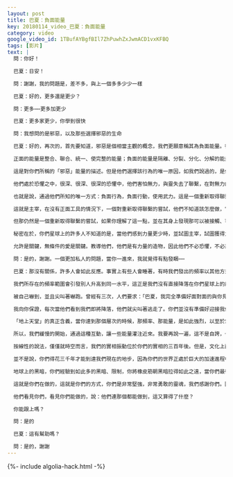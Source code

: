 ```yaml
---
layout: post
title: 巴夏：負面能量
key: 20180114_video_巴夏：負面能量
category: video
google_video_id: 1TBufAYBgfBIl7ZhPuwhZxJwmACD1vxKFBQ
tags: [影片]
text: |
  問：你好！

  巴夏：日安！

  問：謝謝，我的問題是，差不多，與上一個多多少少一樣

  巴夏：好的，更多還是更少？

  問：更多⋯⋯更多加更少

  巴夏：更多家更少，你學到很快

  問：我想問的是邪惡，以及那些選擇邪惡的生命

  巴夏：好的，再次的，首先要知道，邪惡是個相當主觀的概念，我們更願意稱其為負面能量。從我們的觀點，你們所稱的邪惡，我們稱之為負面能量，這只是對已然的機械描述。

  正面的能量是整合、聯合、統一、使完整的能量；負面的能量是隔離、分裂、分化、分解的能量，因而不允許交流以和諧的方式發生，而是以不和、衝突、粗暴的方式，你能跟上嗎？

  這是對你們所稱的「邪惡」能量的描述。但是他們選擇該行為的唯一原因，如我們說過的，是他們自己曾經被同化，被教導那是唯一的交流方式，那是唯一與一切萬有打交道的方式。

  他們處於恐懼之中，很深、很深、很深的恐懼中，他們害怕無力，與靈失去了聯繫，在對無力的感受和體驗中——並非你們真的無力，而是在無力的體驗中，他們轉向手中唯一擁有的，物質操縱，主宰。他們害怕失去控制，害怕失去控制他們會死去，他們害怕他們會死去，而且，他們不想單獨死去，因此他們想拉上盡量多的人。

  也就是說，通過他們所知的唯一方式：負面行為，負面行動，使用武力。這是一個重新取得聯繫的嘗試，以他們曾被教導的唯一方式：負面性。

  這就是主宰，在沒有正面工具的情況下，一個對重新取得聯繫的嘗試，他們不知道該怎麼做，它們只有負面的工具，那是他們被教著長大的。

  但那仍然是一個重新取得聯繫的嘗試，如果你理解了這一點，並在其身上發現那可以被接觸、可以被愛（無條件的）的部分，顯示他們是值得的，和任何人一樣的和平、創造，那麼他們也許會放掉恐懼，放掉主宰的需要，並從負面轉變為正面，如你們所說的，棄惡從善，因為不再有必要。

  秘密在於，你們星球上的許多人不知道的是，當他們感到力量更少時，並試圖主宰，試圖獲得力量，該行為本身正是「無力」的表現。因為最偉大的力量幾乎一無所求，如果你真的擁有力量，要得到想要結果的你幾乎什麼也不用做。那些，必須用盡氣力強迫別人、主宰別人的，事實上再說：「我毫無力量，所以我不得不迫使這一切發生」，而不是允許其發生——它自己本來就會發生。

  允許是關鍵，無條件的愛是關鍵。教導他們，他們是有力量的造物，因此他們不必恐懼，不必恐慌，感到分離，也不必感覺主宰一切是唯一重新取得聯繫的方式。這對你有幫助嗎？

  問：是的，謝謝。一個更加私人的問題，當你一進來，我就覺得有點發睏⋯⋯

  巴夏：那沒有關係，許多人會如此反應。事實上有些人會睡著，有時我們發出的頻率以其他方式被處理。有時它們會引發你內在的東西顯現，那些你幾乎不想面對的東西。

  我們所存在的頻率範圍會引發別人升高到同一水平，這正是我們沒有直接降落在你們星球上的原因之一，如果你們完全暴露在我們面前，這會造成你們許多人心裡混亂。因為我們會迫使你們去面對那些你們表層意識還沒準備好面對的東西，以至於你們會被自己嚇到，而不是被我們。

  被自己嚇到，並且尖叫著嚇跑。曾經有三次，人們要求：「巴夏，我完全準備好面對面的與你見面了，如果你把飛船降落，告訴我在哪，告訴我地點，我保證到，我太想見你了」，我們三次都說：「好的，在這個時間到這裡。」

  我向你保證，每次當他們看到我們即將降落，他們就尖叫著逃走了。你們並沒有準備好迎接我們的全部頻率，這就是為什麼，你必須知道你們所創造的世界和你們能創造的世界的區別。

  「地上天堂」的真正含義，當你達到那個層次的時候，那頻率、那能量，是如此強烈，以至於當我們與不在那個層次的生命接觸時我們必須小心，以便不把他們燒掉。

  所以，我們緩慢的開始，通過這種互動，讓一些能量灌注近來。我要再說一遍，這不是自誇，也不是評判，這只是對能量的物理機械描述。你們此刻經歷的，大約是我們能量的百分之一，就這麼多，能跟上嗎？

  按線性的說法，僅僅就時空而言，我們的實相振動位於你們的實相的三百年後。但是，文化上而言，我們領先你們三千年，你能跟上嗎？

  並不是說，你們得花三千年才能到達我們現在的地步，因為你們的世界正處於巨大的加速進程中。此刻地球從黑暗到光明轉變的速度超過任何其他世界。這就是為什麼我們用橡皮筋這個比喻來描述你們星球，你們都知道，如果你拿一根橡皮筋，拉得越遠，鬆手後它就反彈的越遠。

  地球上的黑暗，你們經驗到如此多的黑暗、限制，你將橡皮筋朝黑暗拉得如此之遠，當你們最後終於決定放手，它也將向光明反彈的那麼快、那麼遠。

  這就是你們在做的，這就是你們的方式，你們是非常堅強，非常勇敢的靈魂，我們感謝你們。因為你們教導了許多其他星球如何克服任何困難的寶貴課程。

  他們看見你們，看見你們能做的，說：他們連那個都能做到，這又算得了什麼？

  你能跟上嗎？

  問：是的

  巴夏：這有幫助嗎？

  問：是的，謝謝
---
```


{%- include algolia-hack.html -%}
